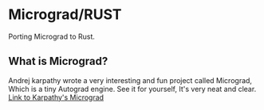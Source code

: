 # Micrograd/RUST
Porting Micrograd to Rust.

## What is Micrograd?
Andrej karpathy wrote a very interesting and fun project called Micrograd, Which is a tiny Autograd engine.
See it for yourself, It's very neat and clear. [Link to Karpathy's Micrograd](https://github.com/karpathy/micrograd)
